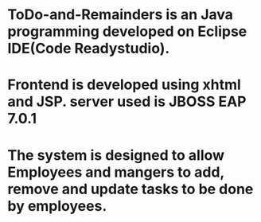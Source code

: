 # ToDo-and-Remainders is an Java programming developed on Eclipse IDE(Code Readystudio).
# Frontend is developed using xhtml and JSP. server used is JBOSS EAP 7.0.1
# The system is designed to allow Employees and mangers to add, remove and update tasks to be done by employees.
